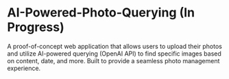 # AI-Powered-Photo-Querying (In Progress)
A proof-of-concept web application that allows users to upload their photos and utilize AI-powered querying (OpenAI API) to find specific images based on content, date, and more. Built to provide a seamless photo management experience.
